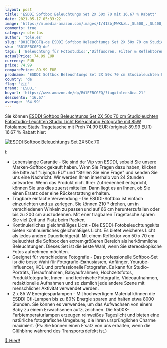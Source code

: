 ```yaml
---
layout: post
title: 'ESDDI Softbox Beleuchtungs Set 2X 50x 70 mit 16.67 % Rabatt'
date: 2021-05-17 05:33:22
image: 'https://m.media-amazon.com/images/I/413bjMWKkzL._SL500_._SL400_.jpg'
comments: true
category: ofertas
author: 'tole.es'
slug: 'B01EFBCGFQ-de ESDDI Softbox Beleuchtungs Set 2X 50x 70 cm Studioleuchten...'
sku: 'B01EFBCGFQ-de'
tags: [ 'Beleuchtung für Fotostudios','Diffusoren, Filter & Reflektoren','Elektronik & Foto','Fotostudio & Beleuchtung','Kamera & Foto','Kamera- & Fotozubehör','Softboxen','esddi', ]
actualPrice: 74.99 EUR
currency: EUR
price: 74.99
comparePrice: 89.99 EUR
prodname: 'ESDDI Softbox Beleuchtungs Set 2X 50x 70 cm Studioleuchten Fotostudio-Leuchten Studio Licht Beleuchtung Fotografie mit 85W Fotolampe Stativ Tragetasche'
country: 'de'
flag: '🇩🇪'
brand: 'ESDDI'
buyurl: 'https://www.amazon.de/dp/B01EFBCGFQ/?tag=tolees0ca-21'
descuento: '16.67'
average: '64.99'
---
```


Sie können [ESDDI Softbox Beleuchtungs Set 2X 50x 70 cm Studioleuchten Fotostudio-Leuchten Studio Licht Beleuchtung Fotografie mit 85W Fotolampe Stativ Tragetasche](https://www.amazon.de/dp/B01EFBCGFQ/?tag=tolees0ca-21) mit Preis 74.99 EUR (original: 89.99 EUR) 16.67 % Rabatt hier:

[![ESDDI Softbox Beleuchtungs Set 2X 50x 70](https://m.media-amazon.com/images/I/413bjMWKkzL._SL500_._SL400_.jpg)](https://www.amazon.de/dp/B01EFBCGFQ/?tag=tolees0ca-21)

ℹ️:

- Lebenslange Garantie - Sie sind der Vip von ESDDI, sobald Sie unsere Marken-Softbox gekauft haben. Wenn Sie Fragen dazu haben, klicken Sie bitte auf "Liyingtu EU" und "Stellen Sie eine Frage" und senden Sie uns eine Nachricht. Wir werden Ihnen innerhalb von 24 Stunden antworten. Wenn das Produkt nicht Ihrer Zufriedenheit entspricht, können Sie uns dies zuerst mitteilen. Dann liegt es an Ihnen, ob Sie einen Ersatz oder eine Rückerstattung erhalten.
- Tragbare einfache Verwendung - Die ESDDI-Softbox ist einfach einzurichten und zu zerlegen. Sie können 210 ° drehen, um in verschiedenen Winkeln zu passen und auf 66 cm herunterzufallen oder bis zu 200 cm auszudehnen. Mit einer tragbaren Tragetasche sparen Sie viel Zeit und Platz beim Packen.
- Kontinuierliches gleichmäßiges Licht - Die ESDDI-Fotobeleuchtungskits bieten kontinuierliches gleichmäßiges Licht. Es bietet weicheres Licht als jedes andere Dauerlichtgerät. Mit einem Reflektor von 50 x 70 cm beleuchtet die Softbox den extrem größeren Bereich als herkömmliche Beleuchtungen. Dieses Set ist die beste Wahl, wenn Sie stereoskopische Fotos aufnehmen möchten.
- Geeignet für verschiedene Fotografie - Das professionelle Softbox-Set ist die beste Wahl für Fotografie-Enthusiasten, Anfänger, Youtube-Influencer, KOL und professionelle Fotografen. Es kann für Studio-Porträts, Tieraufnahmen, Babyaufnahmen, Hochzeitsfotos, Produktfotografie, Innen- und technische Fotografie, Videoaufnahmen, redaktionelle Aufnahmen und so ziemlich jede andere Szene mit menschlicher Aktivität verwendet werden.
- 2 x 85 W Energiesparlampen - Mit hochwertigem Material können die ESDDI Cfl-Lampen bis zu 80% Energie sparen und halten etwa 8000 Stunden. Sie können es verwenden, um das Aufwachsen von einem Baby zu einem Erwachsenen aufzuzeichnen. Die 5500K-Farbtemperaturlampen erzeugen reinweißes Tageslicht und bieten eine natürliche fotografische Umgebung, die Ihren ursprünglichen Charme maximiert. (Ps: Sie können einen Ersatz von uns erhalten, wenn die Glühbirne während des Transports defekt ist.)

[🛒 Hier!!](https://www.amazon.de/dp/B01EFBCGFQ/?tag=tolees0ca-21)
